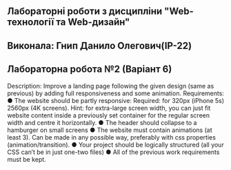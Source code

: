 ## Лабораторні роботи з дисципліни "Web-технології та Web-дизайн"

## Виконала: Гнип Данило Олегович(ІР-22)
## Лабораторна робота №2 (Варіант 6)


Description: Improve a landing page following the given design (same as 
previous) by adding full responsiveness and some animation.
Requirements:
● The website should be partly responsive:
Required: for 320px (iPhone 5s)  2560px (4K screens).
Hint: for extra-large screen width, you can just fit website content 
inside a previously set container for the regular screen width and 
centre it horizontally.
● The header should collapse to a hamburger on small screens
● The website must contain animations (at least 3). Can be made in 
any possible way, preferably with css properties 
(animation/transition).
● Your project should be logically structured (all your CSS can’t be in 
just one-two files)
● All of the previous work requirements must be kept.
